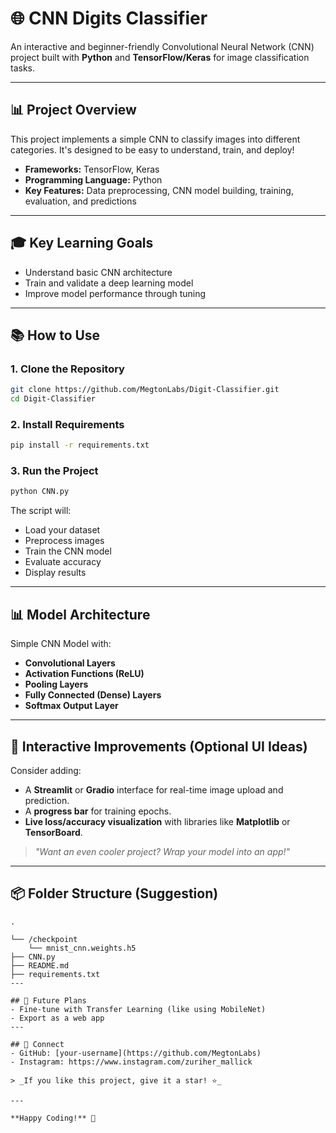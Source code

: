 # 🌐 CNN Digits Classifier

An interactive and beginner-friendly Convolutional Neural Network (CNN) project built with **Python** and **TensorFlow/Keras** for image classification tasks.

---

## 📊 Project Overview
This project implements a simple CNN to classify images into different categories. It's designed to be easy to understand, train, and deploy!

- **Frameworks:** TensorFlow, Keras
- **Programming Language:** Python
- **Key Features:** Data preprocessing, CNN model building, training, evaluation, and predictions

---

## 🎓 Key Learning Goals
- Understand basic CNN architecture
- Train and validate a deep learning model
- Improve model performance through tuning

---

## 📚 How to Use

### 1. Clone the Repository
```bash
git clone https://github.com/MegtonLabs/Digit-Classifier.git
cd Digit-Classifier
```

### 2. Install Requirements
```bash
pip install -r requirements.txt
```

### 3. Run the Project
```bash
python CNN.py
```

The script will:
- Load your dataset
- Preprocess images
- Train the CNN model
- Evaluate accuracy
- Display results


---

## 📊 Model Architecture

Simple CNN Model with:
- **Convolutional Layers**
- **Activation Functions (ReLU)**
- **Pooling Layers**
- **Fully Connected (Dense) Layers**
- **Softmax Output Layer**

---

## 🌈 Interactive Improvements (Optional UI Ideas)

Consider adding:
- A **Streamlit** or **Gradio** interface for real-time image upload and prediction.
- A **progress bar** for training epochs.
- **Live loss/accuracy visualization** with libraries like **Matplotlib** or **TensorBoard**.

> _"Want an even cooler project? Wrap your model into an app!"_

---

## 📦 Folder Structure (Suggestion)
```
.

└── /checkpoint
    └── mnist_cnn.weights.h5
├── CNN.py
├── README.md
├── requirements.txt
---

## 🚀 Future Plans
- Fine-tune with Transfer Learning (like using MobileNet)
- Export as a web app
---

## 👋 Connect
- GitHub: [your-username](https://github.com/MegtonLabs)
- Instagram: https://www.instagram.com/zuriher_mallick

> _If you like this project, give it a star! ⭐_

---

**Happy Coding!** 💜


